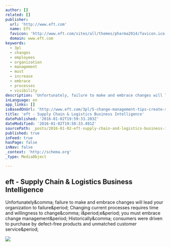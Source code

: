 ```yaml
---
author: []
related: []
publisher:
  url: 'http://www.eft.com'
  name: Eft
  favicon: 'http://www.eft.com/sites/all/themes/pharma2014/favicon.ico'
  domain: www.eft.com
keywords:
  - 3pl
  - changes
  - employees
  - organization
  - management
  - must
  - increase
  - embrace
  - processes
  - visibility
description: 'Unfortunately, failure to make and embrace changes will lead your organization to failure. Changing current processes requires time and willingness to change, i.e. you must embrace change management. Historically, consumers were driven to purchase by defect-free products and unmatched customer service.'
inLanguage: en
app_links: []
isBasedOnUrl: 'http://www.eft.com/3pl/5-change-management-tips-create-strategic-transportation-management-mindset'
title: 'eft - Supply Chain & Logistics Business Intelligence'
datePublished: '2016-01-02T19:59:33.203Z'
dateModified: '2016-01-02T19:58:33.491Z'
sourcePath: _posts/2016-01-02-eft-supply-chain-and-logistics-business-intelligence.md
published: true
inFeed: true
hasPage: false
inNav: false
_context: 'http://schema.org'
_type: MediaObject

---
```

<article style=""><h1>eft - Supply Chain &amp; Logistics Business Intelligence</h1><p>Unfortunately&amp;comma; failure to make and embrace changes will lead your organization to failure&amp;period; Changing current processes requires time and willingness to change&amp;comma; i&amp;period;e&amp;period; you must embrace change management&amp;period; Historically&amp;comma; consumers were driven to purchase by defect-free products and unmatched customer service&amp;period;</p><img src="http://eyefortransportdrupalfs.s3.amazonaws.com/change-management-e1449261335586.jpg" /></article>